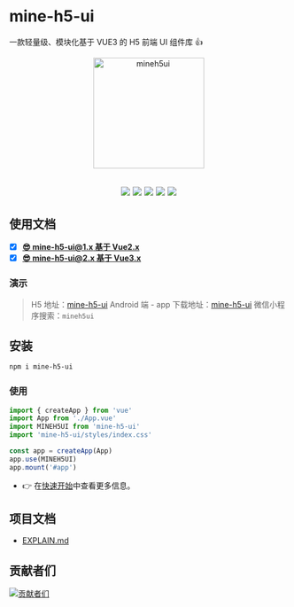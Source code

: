 # mine-h5-ui

一款轻量级、模块化基于 VUE3 的 H5 前端 UI 组件库 👍

<p align="center">
    <a href="https://mineh5ui.biaov.cn/v2">
        <img src="https://mineh5ui.biaov.cn/v2/logo.svg" width="200px" title="mineh5ui" alt="mineh5ui">
    </a>
</p>

<h2 align="center">
  <a href="https://mineh5ui.biaov.cn/v2"><img src="https://img.shields.io/npm/v/mine-h5-ui.svg?logo=npm" /></a>
  <a href="https://www.npmjs.com/package/mine-h5-ui"><img src="https://img.shields.io/npm/dt/mine-h5-ui?logo=Markdown" /></a>
  <a href="https://www.npmjs.com/package/mine-h5-ui"><img src="https://packagephobia.com/badge?p=mine-h5-ui" /></a>
  <a href="https://github.com/biaov/mine-h5-ui/blob/main/LICENSE"><img src="https://img.shields.io/github/license/biaov/mine-h5-ui.svg?logo=Unlicense" /></a>
  <a href="https://github.com/biaov/mine-h5-ui/blob/main/.eslintrc.js"><img src="https://img.shields.io/badge/eslint-prettier-blue?logo=eslint" /></a>
</h2>

## 使用文档

- [x] **[😎 mine-h5-ui@1.x 基于 Vue2.x](https://mineh5ui.biaov.cn/)**
- [x] **[😎 mine-h5-ui@2.x 基于 Vue3.x](https://mineh5ui.biaov.cn/v2)**

### 演示

> H5 地址：[mine-h5-ui](https://mineh5ui.biaov.cn/v2/)
> Android 端 - app 下载地址：[mine-h5-ui](https://github.com/biaov/mine-h5-ui/releases)
> 微信小程序搜索：`mineh5ui`

## 安装

```sh
npm i mine-h5-ui
```

### 使用

```js
import { createApp } from 'vue'
import App from './App.vue'
import MINEH5UI from 'mine-h5-ui'
import 'mine-h5-ui/styles/index.css'

const app = createApp(App)
app.use(MINEH5UI)
app.mount('#app')
```

- 👉 在[快速开始](https://mineh5ui.biaov.cn/v2/doc/start)中查看更多信息。

## 项目文档

- [EXPLAIN.md](https://github.com/biaov/mine-h5-ui/blob/main/EXPLAIN.md)

## 贡献者们

[![贡献者们](https://contrib.rocks/image?repo=biaov/mine-h5-ui)](https://github.com/biaov/mine-h5-ui/graphs/contributors)
